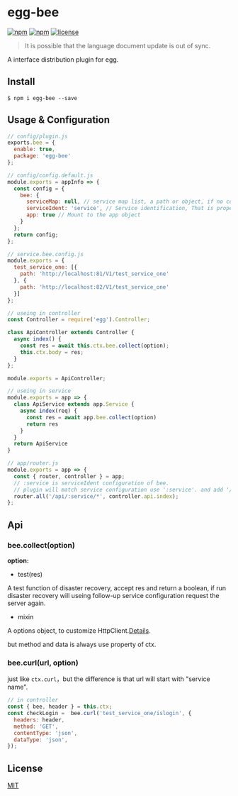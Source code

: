 # egg-bee

[![npm](https://img.shields.io/npm/v/egg-bee.svg)](https://www.npmjs.com/package/egg-bee)
[![npm](https://img.shields.io/npm/dm/egg-bee.svg)](https://www.npmjs.com/package/egg-bee)
[![license](https://img.shields.io/github/license/mashape/apistatus.svg)](https://github.com/jazzysnail/egg-bee/blob/master/LICENSE)

> It is possible that the language document update is out of sync.

A interface distribution plugin for egg.

## Install

``` base
$ npm i egg-bee --save
```

## Usage & Configuration

``` js
// config/plugin.js
exports.bee = {
  enable: true,
  package: 'egg-bee'
};
```

``` js
// config/config.default.js
module.exports = appInfo => {
  const config = {
    bee: {
      serviceMap: null, // service map list, a path or object, if no configuration will find service.bee.config.js in baseDir.
      serviceIdent: 'service', // Service identification, That is property name of params.
      app: true // Mount to the app object
    }
  };
  return config;
};

```

``` js
// service.bee.config.js
module.exports = {
  test_service_one: [{
    path: 'http://localhost:81/V1/test_service_one'
  }, {
    path: 'http://localhost:82/V1/test_service_one'
  }]
};
```

``` js
// useing in controller
const Controller = require('egg').Controller;

class ApiController extends Controller {
  async index() {
    const res = await this.ctx.bee.collect(option);
    this.ctx.body = res;
  }
};

module.exports = ApiController;
```

``` js
// useing in service
module.exports = app => {
  class ApiService extends app.Service {
    async index(req) {
      const res = await app.bee.collect(option)
      return res
    }
  }
  return ApiService
}
```

``` js
// app/router.js
module.exports = app => {
  const { router, controller } = app;
  // :service is serviceIdent configuration of bee.
  // plugin will match service configuration use ':service'. and add '/*' on the after.
  router.all('/api/:service/*', controller.api.index);
};
```

## Api

### bee.collect(option)

__option:__

- test(res)

A test function of disaster recovery, accept res and return a boolean, if run disaster recovery will useing follow-up service configuration request the server again.

- mixin

A options object, to customize HttpClient.[Details](https://eggjs.org/zh-cn/core/httpclient.html#options-%E5%8F%82%E6%95%B0%E8%AF%A6%E8%A7%A3).

but method and data is always use property of ctx.

### bee.curl(url, option)

just like `ctx.curl`，but the difference is that url will start with "service name".

``` js
// in controller
const { bee, header } = this.ctx;
const checkLogin =  bee.curl('test_service_one/islogin', {
  headers: header,
  method: 'GET',
  contentType: 'json',
  dataType: 'json',
});
```

## License
[MIT](LICENSE)
